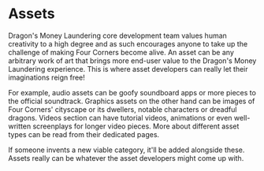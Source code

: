# Assets

Dragon's Money Laundering core development team values human creativity to a high degree and as such encourages anyone to take up the challenge of making Four Corners become alive. An asset can be any arbitrary work of art that brings more end-user value to the Dragon's Money Laundering experience. This is where asset developers can really let their imaginations reign free!

For example, audio assets can be goofy soundboard apps or more pieces to the official soundtrack. Graphics assets on the other hand can be images of Four Corners' cityscape or its dwellers, notable characters or dreadful dragons. Videos section can have tutorial videos, animations or even well-written screenplays for longer video pieces. More about different asset types can be read from their dedicated pages.

If someone invents a new viable category, it'll be added alongside these. Assets really can be whatever the asset developers might come up with.
